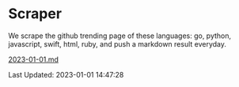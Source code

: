 # Scraper

We scrape the github trending page of these languages: go, python, javascript, swift, html, ruby, and push a markdown result everyday.

[2023-01-01.md](https://github.com/henson/Scraper/blob/master/2023-01-01.md)

Last Updated: 2023-01-01 14:47:28